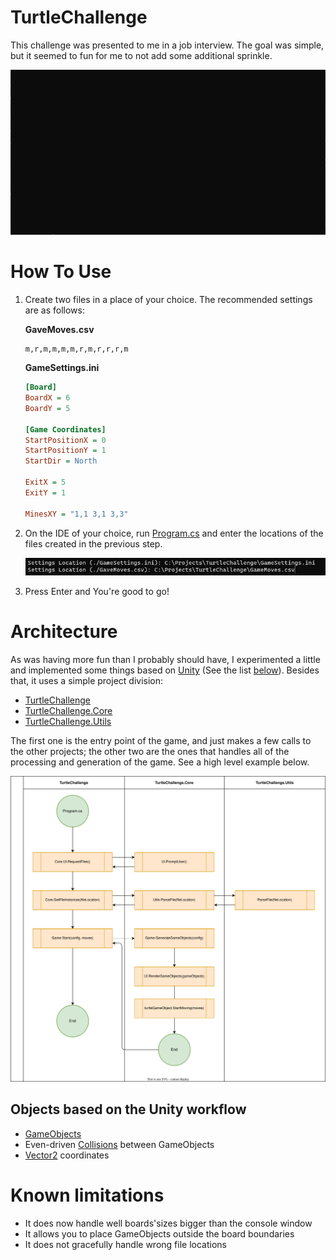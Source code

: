 # TurtleChallenge
This challenge was presented to me in a job interview. The goal was simple, but it seemed to fun for me to not add some additional sprinkle.

![A GIF of the game running.](Demo/TurtleChallenge.gif)

# How To Use
1. Create two files in a place of your choice. The recommended settings are as follows:

    **GaveMoves.csv**
    ```csv
    m,r,m,m,m,m,r,m,r,r,r,m
    ```

    **GameSettings.ini**
    ```ini
    [Board]
    BoardX = 6
    BoardY = 5

    [Game Coordinates]
    StartPositionX = 0
    StartPositionY = 1
    StartDir = North

    ExitX = 5
    ExitY = 1

    MinesXY = "1,1 3,1 3,3"
    ```
2. On the IDE of your choice, run [Program.cs](TurtleChallenge/Program.cs) and enter the locations of the files created in the previous step.

    ![An image with a demo of the file locations requested by the game.](Demo/Program_1.png)
3. Press Enter and You're good to go!

# Architecture
As was having more fun than I probably should have, I experimented a little and implemented some things based on [Unity](https://unity.com/) (See the list [below](#items-based-on-unity-workflow)). Besides that, it uses a simple project division:

- [TurtleChallenge](TurtleChallenge/README.md)
- [TurtleChallenge.Core](TurtleChallenge.Core/README.md)
- [TurtleChallenge.Utils](TurtleChallenge.Utils/README.md)

The first one is the entry point of the game, and just makes a few calls to the other projects; the other two are the ones that handles all of the processing and generation of the game. See a high level example below.

<img src="Demo/HL_ExecutionFlow.svg" alt="An image of a high level flowchart of the executin of the game" style="width:700px;"/>

## Objects based on the Unity workflow
- [GameObjects](TurtleChallenge.Core/Models/Core/GameObject.cs)
- Even-driven [Collisions](TurtleChallenge.Core/Models/Core/CollisionEvent.cs) between GameObjects
- [Vector2](TurtleChallenge.Core/Models/Core/Vector2.cs) coordinates

# Known limitations
- It does now handle well boards'sizes bigger than the console window
- It allows you to place GameObjects outside the board boundaries
- It does not gracefully handle wrong file locations
